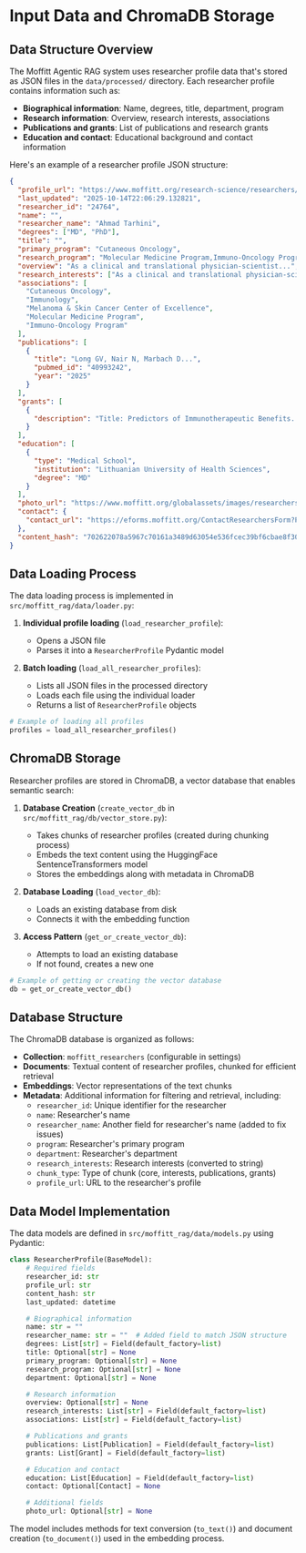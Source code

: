 # Input Data and ChromaDB Storage

## Data Structure Overview

The Moffitt Agentic RAG system uses researcher profile data that's stored as JSON files in the `data/processed/` directory. Each researcher profile contains information such as:

- **Biographical information**: Name, degrees, title, department, program
- **Research information**: Overview, research interests, associations
- **Publications and grants**: List of publications and research grants
- **Education and contact**: Educational background and contact information

Here's an example of a researcher profile JSON structure:

```json
{
  "profile_url": "https://www.moffitt.org/research-science/researchers/ahmad-tarhini",
  "last_updated": "2025-10-14T22:06:29.132821",
  "researcher_id": "24764",
  "name": "",
  "researcher_name": "Ahmad Tarhini",
  "degrees": ["MD", "PhD"],
  "title": "",
  "primary_program": "Cutaneous Oncology",
  "research_program": "Molecular Medicine Program,Immuno-Oncology Program",
  "overview": "As a clinical and translational physician-scientist...",
  "research_interests": ["As a clinical and translational physician-scientist..."],
  "associations": [
    "Cutaneous Oncology",
    "Immunology",
    "Melanoma & Skin Cancer Center of Excellence",
    "Molecular Medicine Program",
    "Immuno-Oncology Program"
  ],
  "publications": [
    {
      "title": "Long GV, Nair N, Marbach D...",
      "pubmed_id": "40993242",
      "year": "2025"
    }
  ],
  "grants": [
    {
      "description": "Title: Predictors of Immunotherapeutic Benefits..."
    }
  ],
  "education": [
    {
      "type": "Medical School",
      "institution": "Lithuanian University of Health Sciences",
      "degree": "MD"
    }
  ],
  "photo_url": "https://www.moffitt.org/globalassets/images/researchers_bio/TarhiniAhmad_24764.jpg",
  "contact": {
    "contact_url": "https://eforms.moffitt.org/ContactResearchersForm?PERID=24764"
  },
  "content_hash": "702622078a5967c70161a3489d63054e536fcec39bf6cbae8f30ec78c9007da9"
}
```

## Data Loading Process

The data loading process is implemented in `src/moffitt_rag/data/loader.py`:

1. **Individual profile loading** (`load_researcher_profile`):
   - Opens a JSON file
   - Parses it into a `ResearcherProfile` Pydantic model

2. **Batch loading** (`load_all_researcher_profiles`):
   - Lists all JSON files in the processed directory
   - Loads each file using the individual loader
   - Returns a list of `ResearcherProfile` objects

```python
# Example of loading all profiles
profiles = load_all_researcher_profiles()
```

## ChromaDB Storage

Researcher profiles are stored in ChromaDB, a vector database that enables semantic search:

1. **Database Creation** (`create_vector_db` in `src/moffitt_rag/db/vector_store.py`):
   - Takes chunks of researcher profiles (created during chunking process)
   - Embeds the text content using the HuggingFace SentenceTransformers model
   - Stores the embeddings along with metadata in ChromaDB

2. **Database Loading** (`load_vector_db`):
   - Loads an existing database from disk
   - Connects it with the embedding function

3. **Access Pattern** (`get_or_create_vector_db`):
   - Attempts to load an existing database
   - If not found, creates a new one

```python
# Example of getting or creating the vector database
db = get_or_create_vector_db()
```

## Database Structure

The ChromaDB database is organized as follows:

- **Collection**: `moffitt_researchers` (configurable in settings)
- **Documents**: Textual content of researcher profiles, chunked for efficient retrieval
- **Embeddings**: Vector representations of the text chunks
- **Metadata**: Additional information for filtering and retrieval, including:
  - `researcher_id`: Unique identifier for the researcher
  - `name`: Researcher's name
  - `researcher_name`: Another field for researcher's name (added to fix issues)
  - `program`: Researcher's primary program
  - `department`: Researcher's department
  - `research_interests`: Research interests (converted to string)
  - `chunk_type`: Type of chunk (core, interests, publications, grants)
  - `profile_url`: URL to the researcher's profile

## Data Model Implementation

The data models are defined in `src/moffitt_rag/data/models.py` using Pydantic:

```python
class ResearcherProfile(BaseModel):
    # Required fields
    researcher_id: str
    profile_url: str
    content_hash: str
    last_updated: datetime

    # Biographical information
    name: str = ""
    researcher_name: str = ""  # Added field to match JSON structure
    degrees: List[str] = Field(default_factory=list)
    title: Optional[str] = None
    primary_program: Optional[str] = None
    research_program: Optional[str] = None
    department: Optional[str] = None

    # Research information
    overview: Optional[str] = None
    research_interests: List[str] = Field(default_factory=list)
    associations: List[str] = Field(default_factory=list)

    # Publications and grants
    publications: List[Publication] = Field(default_factory=list)
    grants: List[Grant] = Field(default_factory=list)

    # Education and contact
    education: List[Education] = Field(default_factory=list)
    contact: Optional[Contact] = None

    # Additional fields
    photo_url: Optional[str] = None
```

The model includes methods for text conversion (`to_text()`) and document creation (`to_document()`) used in the embedding process.